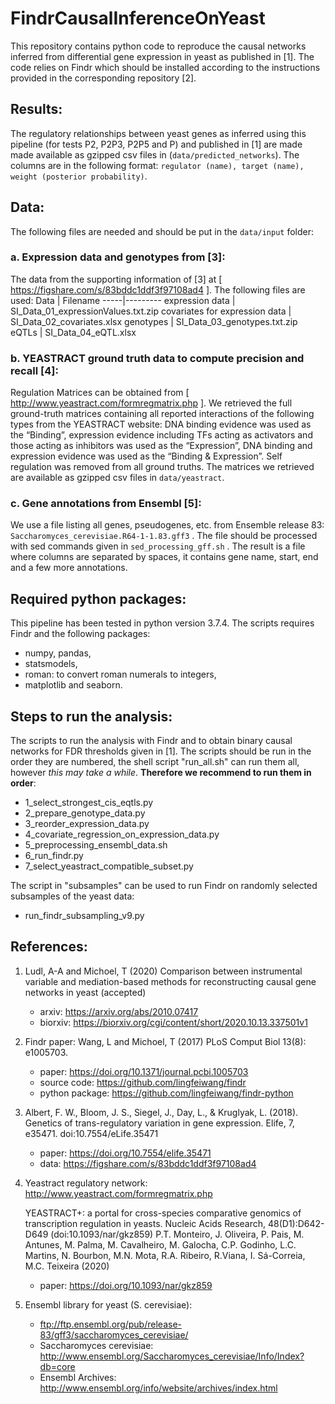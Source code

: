 # FindrCausalInferenceOnYeast

This repository contains python code to reproduce the causal networks inferred from differential gene expression in yeast as published in [1].
The code relies on Findr which should be installed according to the
instructions provided in the corresponding repository [2].

## Results:

The regulatory relationships between yeast genes as inferred using this pipeline (for tests P2, P2P3, P2P5 and P) and published in [1] are made made available as gzipped csv files in (`data/predicted_networks`). The columns are in the following format:
   `regulator (name), target (name), weight (posterior probability)`.

## Data:

The following files are needed and should be put in the `data/input` folder:

### a. Expression data and genotypes from [3]:

The data from the supporting information of [3] at [ https://figshare.com/s/83bddc1ddf3f97108ad4 ].
The following files are used:
Data | Filename
-----|---------
expression data | SI_Data_01_expressionValues.txt.zip
covariates for expression data | SI_Data_02_covariates.xlsx 
genotypes | SI_Data_03_genotypes.txt.zip
eQTLs | SI_Data_04_eQTL.xlsx


### b. YEASTRACT ground truth data to compute precision and recall [4]:

Regulation Matrices can be  obtained from [ http://www.yeastract.com/formregmatrix.php ].
We retrieved the full ground-truth matrices containing all reported interactions of the following types from the YEASTRACT website: DNA binding evidence was used as the “Binding”, expression evidence including TFs acting as activators and those acting as inhibitors was used as the “Expression”, DNA binding and expression evidence was used as the “Binding & Expression”. Self regulation was removed from all ground truths. The matrices we retrieved are available as gzipped csv files in `data/yeastract`.

### c. Gene annotations from Ensembl [5]:

We use a file listing all genes, pseudogenes, etc. from Ensemble release 83: `Saccharomyces_cerevisiae.R64-1-1.83.gff3` .
The file should be processed with sed commands given in  `sed_processing_gff.sh` .
The result is a file where columns are separated by spaces, it contains gene name, start, end and a few more annotations.

## Required python packages:

This pipeline has been tested in python version 3.7.4.
The scripts requires Findr and the following packages:
   - numpy, pandas, 
   - statsmodels,
   - roman: to convert roman numerals to integers,
   - matplotlib and seaborn.


## Steps to run the analysis:

The scripts to run the analysis with Findr and to obtain binary causal networks for FDR thresholds given in [1].
The scripts should be run in the order they are numbered, the shell script "run_all.sh"  can
run them all, however *this may take a while*. **Therefore we recommend to run them in order**:
   - 1_select_strongest_cis_eqtls.py
   - 2_prepare_genotype_data.py
   - 3_reorder_expression_data.py
   - 4_covariate_regression_on_expression_data.py
   - 5_preprocessing_ensembl_data.sh
   - 6_run_findr.py
   - 7_select_yeastract_compatible_subset.py

The script in "subsamples" can be used to run Findr on randomly selected subsamples of the yeast data:
   - run_findr_subsampling_v9.py


## References:

1. Ludl, A-A and Michoel, T (2020) Comparison between instrumental variable and mediation-based methods for reconstructing causal gene networks in yeast
   (accepted)
   - arxiv: https://arxiv.org/abs/2010.07417
   - biorxiv: https://biorxiv.org/cgi/content/short/2020.10.13.337501v1

2. Findr paper:
    Wang, L and  Michoel, T (2017) PLoS Comput Biol 13(8): e1005703.
   - paper: https://doi.org/10.1371/journal.pcbi.1005703
   - source code: https://github.com/lingfeiwang/findr
   - python package: https://github.com/lingfeiwang/findr-python

3. Albert, F. W., Bloom, J. S., Siegel, J., Day, L., & Kruglyak, L. (2018). Genetics of trans-regulatory variation in gene expression. Elife, 7, e35471. doi:10.7554/eLife.35471
   - paper: https://doi.org/10.7554/elife.35471
   - data: https://figshare.com/s/83bddc1ddf3f97108ad4

4. Yeastract regulatory network:
    http://www.yeastract.com/formregmatrix.php

    YEASTRACT+: a portal for cross-species comparative genomics of transcription regulation in yeasts.
    Nucleic Acids Research, 48(D1):D642-D649   (doi:10.1093/nar/gkz859) 
    P.T. Monteiro, J. Oliveira, P. Pais, M. Antunes, M. Palma, M. Cavalheiro, M. Galocha, C.P. Godinho, L.C. Martins, N. Bourbon, M.N. Mota, R.A. Ribeiro, R.Viana, I. Sá-Correia, M.C. Teixeira (2020)
   - paper: https://doi.org/10.1093/nar/gkz859
    
5. Ensembl library for yeast (S. cerevisiae):
   - ftp://ftp.ensembl.org/pub/release-83/gff3/saccharomyces_cerevisiae/
   - Saccharomyces cerevisiae: http://www.ensembl.org/Saccharomyces_cerevisiae/Info/Index?db=core
   - Ensembl Archives: http://www.ensembl.org/info/website/archives/index.html
    

